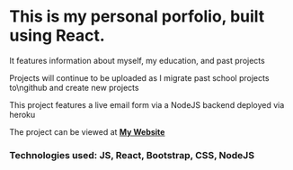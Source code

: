 <h1> This is my personal porfolio, built using React. </h1>
<p> It features information about myself, my education, and past projects</p>
<p> Projects will continue to be uploaded as I migrate past school projects to\ngithub and create new projects</p>
<p> This project features a live email form via a NodeJS backend deployed via heroku </p>
<p> The project can be viewed at <strong><a href="adamhh.com">My Website</a></strong>
<h3> Technologies used: JS, React, Bootstrap, CSS, NodeJS </h3>
